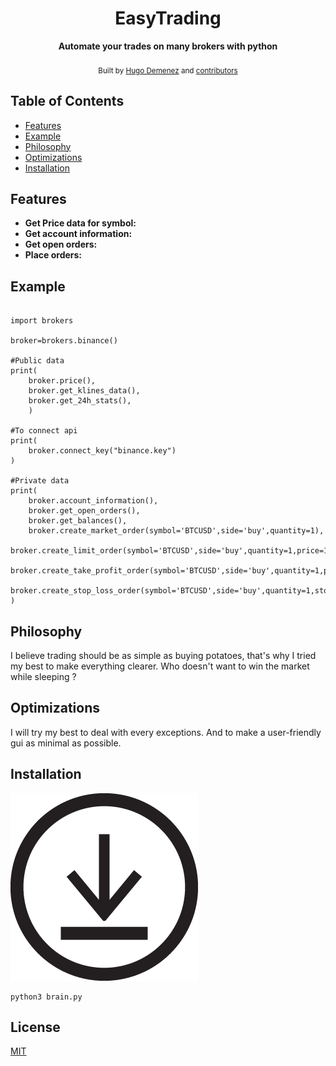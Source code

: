 <h1 align="center">EasyTrading</h1>


<div align="center">
  <strong>Automate your trades on many brokers with python</strong>
</div>


<br />





<div align="center">
  <sub>Built by
  <a href="https://github.com/hugodemenez">Hugo Demenez</a> and
  <a href="https://github.com/hugodemenez/EasyTrading/graphs/contributors">
    contributors
  </a>
</div>

## Table of Contents
- [Features](#features)
- [Example](#example)
- [Philosophy](#philosophy)
- [Optimizations](#optimizations)
- [Installation](#installation)


## Features
- __Get Price data for symbol:__ 
- __Get account information:__ 
- __Get open orders:__ 
- __Place orders:__ 


## Example
```python3

import brokers

broker=brokers.binance()

#Public data
print(
    broker.price(),
    broker.get_klines_data(),
    broker.get_24h_stats(),
    )

#To connect api
print(
    broker.connect_key("binance.key")
)

#Private data
print(
    broker.account_information(),
    broker.get_open_orders(),
    broker.get_balances(),
    broker.create_market_order(symbol='BTCUSD',side='buy',quantity=1),
    broker.create_limit_order(symbol='BTCUSD',side='buy',quantity=1,price=10000),
    broker.create_take_profit_order(symbol='BTCUSD',side='buy',quantity=1,profitPrice=100000),
    broker.create_stop_loss_order(symbol='BTCUSD',side='buy',quantity=1,stopPrice=1000),
)

```


## Philosophy
I believe trading should be as simple as buying potatoes,
that's why I tried my best to make everything clearer.
Who doesn't want to win the market while sleeping ?



## Optimizations
I will try my best to deal with every exceptions. And to make a user-friendly gui as minimal as possible.

## Installation

<a href="https://github.com/hugodemenez/EasyTrading/archive/refs/heads/main.zip" target="_blank"><img src="https://github.com/hugodemenez/EasyTrading/blob/main/assets/download.png"></a>

```
python3 brain.py
```


## License
[MIT](https://tldrlegal.com/license/mit-license)

